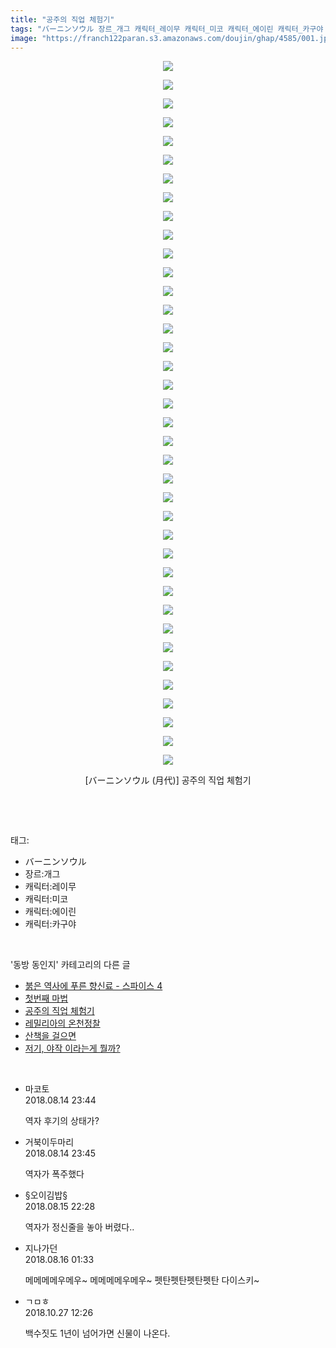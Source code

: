```yaml
---
title: "공주의 직업 체험기"
tags: "バーニンソウル 장르_개그 캐릭터_레이무 캐릭터_미코 캐릭터_에이린 캐릭터_카구야 月代 동방_동인지"
image: "https://franch122paran.s3.amazonaws.com/doujin/ghap/4585/001.jpg"
---
```

<div class="article">
<p style="text-align: center; clear: none; float: none;"><img src="{{ site.imgserver7 }}/ghap/4585/001.jpg"/></p>
<p style="text-align: center; clear: none; float: none;"><img src="{{ site.imgserver7 }}/ghap/4585/002.jpg"/></p>
<p style="text-align: center; clear: none; float: none;"><img src="{{ site.imgserver7 }}/ghap/4585/003.jpg"/></p>
<p style="text-align: center; clear: none; float: none;"><img src="{{ site.imgserver7 }}/ghap/4585/004.jpg"/></p>
<p style="text-align: center; clear: none; float: none;"><img src="{{ site.imgserver7 }}/ghap/4585/005.jpg"/></p>
<p style="text-align: center; clear: none; float: none;"><img src="{{ site.imgserver7 }}/ghap/4585/006.jpg"/></p>
<p style="text-align: center; clear: none; float: none;"><img src="{{ site.imgserver7 }}/ghap/4585/007.jpg"/></p>
<p style="text-align: center; clear: none; float: none;"><img src="{{ site.imgserver7 }}/ghap/4585/008.jpg"/></p>
<p style="text-align: center; clear: none; float: none;"><img src="{{ site.imgserver7 }}/ghap/4585/009.jpg"/></p>
<p style="text-align: center; clear: none; float: none;"><img src="{{ site.imgserver7 }}/ghap/4585/010.jpg"/></p>
<p style="text-align: center; clear: none; float: none;"><img src="{{ site.imgserver7 }}/ghap/4585/011.jpg"/></p>
<p style="text-align: center; clear: none; float: none;"><img src="{{ site.imgserver7 }}/ghap/4585/012.jpg"/></p>
<p style="text-align: center; clear: none; float: none;"><img src="{{ site.imgserver7 }}/ghap/4585/013.jpg"/></p>
<p style="text-align: center; clear: none; float: none;"><img src="{{ site.imgserver7 }}/ghap/4585/014.jpg"/></p>
<p style="text-align: center; clear: none; float: none;"><img src="{{ site.imgserver7 }}/ghap/4585/015.jpg"/></p>
<p style="text-align: center; clear: none; float: none;"><img src="{{ site.imgserver7 }}/ghap/4585/016.jpg"/></p>
<p style="text-align: center; clear: none; float: none;"><img src="{{ site.imgserver7 }}/ghap/4585/017.jpg"/></p>
<p style="text-align: center; clear: none; float: none;"><img src="{{ site.imgserver7 }}/ghap/4585/018.jpg"/></p>
<p style="text-align: center; clear: none; float: none;"><img src="{{ site.imgserver7 }}/ghap/4585/019.jpg"/></p>
<p style="text-align: center; clear: none; float: none;"><img src="{{ site.imgserver7 }}/ghap/4585/020.jpg"/></p>
<p style="text-align: center; clear: none; float: none;"><img src="{{ site.imgserver7 }}/ghap/4585/021.jpg"/></p>
<p style="text-align: center; clear: none; float: none;"><img src="{{ site.imgserver7 }}/ghap/4585/022.jpg"/></p>
<p style="text-align: center; clear: none; float: none;"><img src="{{ site.imgserver7 }}/ghap/4585/023.jpg"/></p>
<p style="text-align: center; clear: none; float: none;"><img src="{{ site.imgserver7 }}/ghap/4585/024.jpg"/></p>
<p style="text-align: center; clear: none; float: none;"><img src="{{ site.imgserver7 }}/ghap/4585/025.jpg"/></p>
<p style="text-align: center; clear: none; float: none;"><img src="{{ site.imgserver7 }}/ghap/4585/026.jpg"/></p>
<p style="text-align: center; clear: none; float: none;"><img src="{{ site.imgserver7 }}/ghap/4585/027.jpg"/></p>
<p style="text-align: center; clear: none; float: none;"><img src="{{ site.imgserver7 }}/ghap/4585/028.jpg"/></p>
<p style="text-align: center; clear: none; float: none;"><img src="{{ site.imgserver7 }}/ghap/4585/029.jpg"/></p>
<p style="text-align: center; clear: none; float: none;"><img src="{{ site.imgserver7 }}/ghap/4585/030.jpg"/></p>
<p style="text-align: center; clear: none; float: none;"><img src="{{ site.imgserver7 }}/ghap/4585/031.jpg"/></p>
<p style="text-align: center; clear: none; float: none;"><img src="{{ site.imgserver7 }}/ghap/4585/032.jpg"/></p>
<p style="text-align: center; clear: none; float: none;"><img src="{{ site.imgserver7 }}/ghap/4585/033.jpg"/></p>
<p style="text-align: center; clear: none; float: none;"><img src="{{ site.imgserver7 }}/ghap/4585/034.jpg"/></p>
<p style="text-align: center; clear: none; float: none;"><img src="{{ site.imgserver7 }}/ghap/4585/035.jpg"/></p>
<p style="text-align: center; clear: none; float: none;"><img src="{{ site.imgserver7 }}/ghap/4585/036.jpg"/></p>
<p style="text-align: center; clear: none; float: none;"><img src="{{ site.imgserver7 }}/ghap/4585/037.jpg"/></p>
<p style="text-align: center; clear: none; float: none;"><img src="{{ site.imgserver7 }}/ghap/4585/038.jpg"/></p>
<p style="text-align: center; clear: none; float: none;">[バーニンソウル (月代)] 공주의 직업 체험기</p>
<p><br/></p>
</div><br/>
<div class="tagTrail">
<p>태그: </p>
<ul>
<li>バーニンソウル</li>
<li>장르:개그</li>
<li>캐릭터:레이무</li>
<li>캐릭터:미코</li>
<li>캐릭터:에이린</li>
<li>캐릭터:카구야</li>
</ul>
</div><br/>
<div class="another">
<p>'동방 동인지' 카테고리의 다른 글</p>
<ul>
<li><a href="/ghap_4590">붉은 역사에 푸른 향신료 - 스파이스 4</a></li>
<li><a href="/ghap_4587">첫번째 마법</a></li>
<li><a href="/ghap_4585">공주의 직업 체험기</a></li>
<li><a href="/ghap_4584">레밀리아의 온천정찰</a></li>
<li><a href="/ghap_4583">산책을 걸으면</a></li>
<li><a href="/ghap_4582">저기, 야작 이라는게 뭘까?</a></li>
</ul>
</div><br/>
<div class="cb_module cb_fluid">
<div class="cb_wrt cb_profile">
<div class="comment">
<ul>
<li class="cb_thumb_off" id="comment15308629">
<div class="cb_comment_area">
<div class="cb_info_area">
<div class="cb_section">
<span class="cb_nick_name">마코토</span>
</div>
<div class="cb_section">
<span class="cb_date">2018.08.14 23:44 </span>
</div>
</div>
<div class="cb_dsc_comment">
<p class="cb_dsc">
											역자 후기의 상태가?
										</p>
</div>
</div></li>
<li class="cb_thumb_off" id="comment15308632">
<div class="cb_comment_area">
<div class="cb_info_area">
<div class="cb_section">
<span class="cb_nick_name">거북이두마리</span>
</div>
<div class="cb_section">
<span class="cb_date">2018.08.14 23:45 </span>
</div>
</div>
<div class="cb_dsc_comment">
<p class="cb_dsc">
											역자가 폭주했다
										</p>
</div>
</div></li>
<li class="cb_thumb_off" id="comment15309499">
<div class="cb_comment_area">
<div class="cb_info_area">
<div class="cb_section">
<span class="cb_nick_name">§오이김밥§</span>
</div>
<div class="cb_section">
<span class="cb_date">2018.08.15 22:28 </span>
</div>
</div>
<div class="cb_dsc_comment">
<p class="cb_dsc">
											역자가 정신줄을 놓아 버렸다..
										</p>
</div>
</div></li>
<li class="cb_thumb_off" id="comment15309627">
<div class="cb_comment_area">
<div class="cb_info_area">
<div class="cb_section">
<span class="cb_nick_name">지나가던</span>
</div>
<div class="cb_section">
<span class="cb_date">2018.08.16 01:33 </span>
</div>
</div>
<div class="cb_dsc_comment">
<p class="cb_dsc">
											메메메메우메우~ 메메메메우메우~ 펫탄펫탄펫탄펫탄 다이스키~
										</p>
</div>
</div></li>
<li class="cb_thumb_off" id="comment15363428">
<div class="cb_comment_area">
<div class="cb_info_area">
<div class="cb_section">
<span class="cb_nick_name">ㄱㅁㅎ</span>
</div>
<div class="cb_section">
<span class="cb_date">2018.10.27 12:26 </span>
</div>
</div>
<div class="cb_dsc_comment">
<p class="cb_dsc">
											백수짓도 1년이 넘어가면 신물이 나온다.
										</p>
</div>
</div></li>
</ul>
</div>
</div><!-- commentList close -->
</div><br/>
